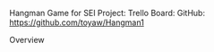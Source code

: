 Hangman Game for SEI
Project:
Trello Board:
GitHub: https://github.com/toyaw/Hangman1




Overview











